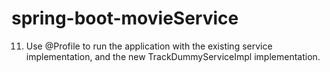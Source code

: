 # spring-boot-movieService

11. Use @Profile to run the application with the existing service implementation, and the new
TrackDummyServiceImpl implementation.
